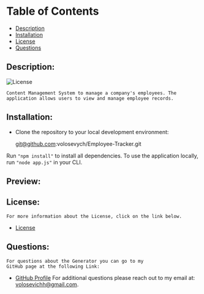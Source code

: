 # Table of Contents
- [Description](#description)
- [Installation](#installation)
- [License](#license) 
- [Questions](#questions)

## Description:
![License](https://img.shields.io/badge/License--blue.svg "License Badge")

    Content Management System to manage a company's employees. The application allows users to view and manage employee records.

## Installation:
* Clone the repository to your local development environment: 
    
    git@github.com:volosevych/Employee-Tracker.git 
    
 Run ```"npm install"``` to install all dependencies. To use the application locally,
 run ```"node app.js"``` in your CLI. 

## Preview:

## License:
    For more information about the License, click on the link below.
    
- [License](https://opensource.org/licenses/)
## Questions:
    For questions about the Generator you can go to my 
    GitHub page at the following Link: 
- [GitHub Profile](https://github.com/volosevych)
For additional questions please reach out to my email at: volosevichh@gmail.com.
